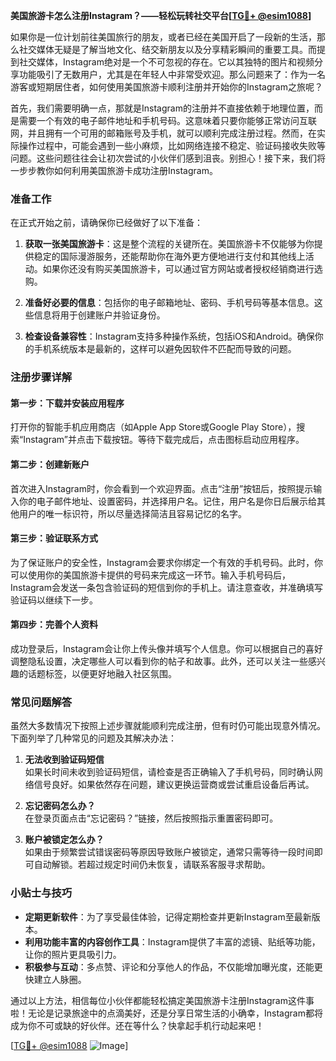 **美国旅游卡怎么注册Instagram？——轻松玩转社交平台[[TG💪+ @esim1088](https://t.me/s/esim1088)]**

如果你是一位计划前往美国旅行的朋友，或者已经在美国开启了一段新的生活，那么社交媒体无疑是了解当地文化、结交新朋友以及分享精彩瞬间的重要工具。而提到社交媒体，Instagram绝对是一个不可忽视的存在。它以其独特的图片和视频分享功能吸引了无数用户，尤其是在年轻人中非常受欢迎。那么问题来了：作为一名游客或短期居住者，如何使用美国旅游卡顺利注册并开始你的Instagram之旅呢？

首先，我们需要明确一点，那就是Instagram的注册并不直接依赖于地理位置，而是需要一个有效的电子邮件地址和手机号码。这意味着只要你能够正常访问互联网，并且拥有一个可用的邮箱账号及手机，就可以顺利完成注册过程。然而，在实际操作过程中，可能会遇到一些小麻烦，比如网络连接不稳定、验证码接收失败等问题。这些问题往往会让初次尝试的小伙伴们感到沮丧。别担心！接下来，我们将一步步教你如何利用美国旅游卡成功注册Instagram。

### 准备工作

在正式开始之前，请确保你已经做好了以下准备：

1. **获取一张美国旅游卡**：这是整个流程的关键所在。美国旅游卡不仅能够为你提供稳定的国际漫游服务，还能帮助你在海外更方便地进行支付和其他线上活动。如果你还没有购买美国旅游卡，可以通过官方网站或者授权经销商进行选购。
   
2. **准备好必要的信息**：包括你的电子邮箱地址、密码、手机号码等基本信息。这些信息将用于创建账户并验证身份。

3. **检查设备兼容性**：Instagram支持多种操作系统，包括iOS和Android。确保你的手机系统版本是最新的，这样可以避免因软件不匹配而导致的问题。

### 注册步骤详解

#### 第一步：下载并安装应用程序
打开你的智能手机应用商店（如Apple App Store或Google Play Store），搜索“Instagram”并点击下载按钮。等待下载完成后，点击图标启动应用程序。

#### 第二步：创建新账户
首次进入Instagram时，你会看到一个欢迎界面。点击“注册”按钮后，按照提示输入你的电子邮件地址、设置密码，并选择用户名。记住，用户名是你日后展示给其他用户的唯一标识符，所以尽量选择简洁且容易记忆的名字。

#### 第三步：验证联系方式
为了保证账户的安全性，Instagram会要求你绑定一个有效的手机号码。此时，你可以使用你的美国旅游卡提供的号码来完成这一环节。输入手机号码后，Instagram会发送一条包含验证码的短信到你的手机上。请注意查收，并准确填写验证码以继续下一步。

#### 第四步：完善个人资料
成功登录后，Instagram会让你上传头像并填写个人信息。你可以根据自己的喜好调整隐私设置，决定哪些人可以看到你的帖子和故事。此外，还可以关注一些感兴趣的话题标签，以便更好地融入社区氛围。

### 常见问题解答

虽然大多数情况下按照上述步骤就能顺利完成注册，但有时仍可能出现意外情况。下面列举了几种常见的问题及其解决办法：

1. **无法收到验证码短信**  
   如果长时间未收到验证码短信，请检查是否正确输入了手机号码，同时确认网络信号良好。如果依然存在问题，建议更换运营商或尝试重启设备后再试。

2. **忘记密码怎么办？**  
   在登录页面点击“忘记密码？”链接，然后按照指示重置密码即可。

3. **账户被锁定怎么办？**  
   如果由于频繁尝试错误密码等原因导致账户被锁定，通常只需等待一段时间即可自动解锁。若超过规定时间仍未恢复，请联系客服寻求帮助。

### 小贴士与技巧

- **定期更新软件**：为了享受最佳体验，记得定期检查并更新Instagram至最新版本。
- **利用功能丰富的内容创作工具**：Instagram提供了丰富的滤镜、贴纸等功能，让你的照片更具吸引力。
- **积极参与互动**：多点赞、评论和分享他人的作品，不仅能增加曝光度，还能更快建立人脉圈。

通过以上方法，相信每位小伙伴都能轻松搞定美国旅游卡注册Instagram这件事啦！无论是记录旅途中的点滴美好，还是分享日常生活的小确幸，Instagram都将成为你不可或缺的好伙伴。还在等什么？快拿起手机行动起来吧！

[[TG💪+ @esim1088](https://t.me/s/esim1088) ![Image](https://i.postimg.cc/4NQfJmqS/Snipaste-2025-05-13-00-14-12.png)]